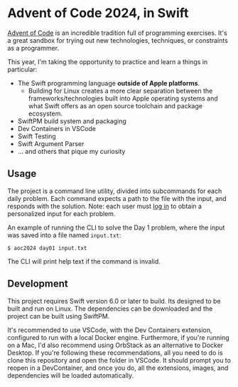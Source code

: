# Advent of Code 2024, in Swift

[Advent of Code](https://adventofcode.com/2024) is an incredible tradition full of programming
exercises. It's a great sandbox for trying out new technologies, techniques, or constraints as a
programmer.

This year, I'm taking the opportunity to practice and learn a things in particular:
* The Swift programming language **outside of Apple platforms**.
  -  Building for Linux creates a more clear separation between the frameworks/technologies built
     into Apple operating systems and what Swift offers as an open source toolchain and package
     ecosystem.
* SwiftPM build system and packaging
* Dev Containers in VSCode
* Swift Testing
* Swift Argument Parser
* ... and others that pique my curiosity

## Usage

The project is a command line utility, divided into subcommands for each daily problem. Each command
expects a path to the file with the input, and responds with the solution. Note: each user must
[log in](https://adventofcode.com/2024/auth/login) to obtain a personalized input for each problem.

An example of running the CLI to solve the Day 1 problem, where the input was saved into a file
named `input.txt`:

```shell
$ aoc2024 day01 input.txt
```

The CLI will print help text if the command is invalid.

## Development

This project requires Swift version 6.0 or later to build. Its designed to be built and run on
Linux. The dependencies can be downloaded and the project can be built using SwiftPM.

It's recommended to use VSCode, with the Dev Containers extension, configured to run with a local
Docker engine. Furthermore, if you're running on a Mac, I'd also recommend using OrbStack as an
alternative to Docker Desktop. If you're following these recommendations, all you need to do is
clone this repository and open the folder in VSCode. It should prompt you to reopen in a
DevContainer, and once you do, all the extensions, images, and dependencies will be loaded
automatically.

